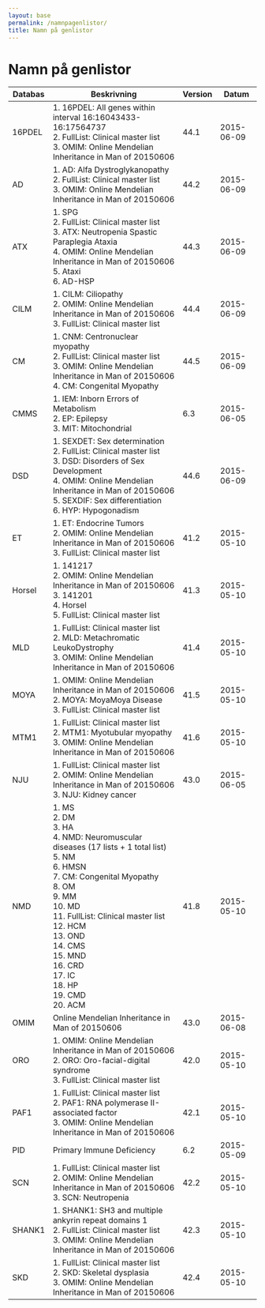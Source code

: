 ```yaml
---
layout: base
permalink: /namnpagenlistor/
title: Namn på genlistor
---
```


# Namn på genlistor

|Databas|Beskrivning|Version|Datum|
|---|---|---|---|
|16PDEL|1. 16PDEL: All genes within interval 16:16043433-16:17564737<br />2. FullList: Clinical master list<br />3. OMIM: Online Mendelian Inheritance in Man of 20150606<br />|44.1|2015-06-09|
|AD|1. AD: Alfa Dystroglykanopathy<br />2. FullList: Clinical master list<br />3. OMIM: Online Mendelian Inheritance in Man of 20150606<br />|44.2|2015-06-09|
|ATX|1. SPG<br />2. FullList: Clinical master list<br />3. ATX: Neutropenia Spastic Paraplegia Ataxia<br />4. OMIM: Online Mendelian Inheritance in Man of 20150606<br />5. Ataxi<br />6. AD-HSP<br />|44.3|2015-06-09|
|CILM|1. CILM: Ciliopathy<br />2. OMIM: Online Mendelian Inheritance in Man of 20150606<br />3. FullList: Clinical master list<br />|44.4|2015-06-09|
|CM|1. CNM: Centronuclear myopathy<br />2. FullList: Clinical master list<br />3. OMIM: Online Mendelian Inheritance in Man of 20150606<br />4. CM: Congenital Myopathy<br />|44.5|2015-06-09|
|CMMS|1. IEM: Inborn Errors of Metabolism<br />2. EP: Epilepsy<br />3. MIT: Mitochondrial<br />|6.3|2015-06-05|
|DSD|1. SEXDET: Sex determination<br />2. FullList: Clinical master list<br />3. DSD: Disorders of Sex Development<br />4. OMIM: Online Mendelian Inheritance in Man of 20150606<br />5. SEXDIF: Sex differentiation<br />6. HYP: Hypogonadism<br />|44.6|2015-06-09|
|ET|1. ET: Endocrine Tumors<br />2. OMIM: Online Mendelian Inheritance in Man of 20150606<br />3. FullList: Clinical master list<br />|41.2|2015-05-10|
|Horsel|1. 141217<br />2. OMIM: Online Mendelian Inheritance in Man of 20150606<br />3. 141201<br />4. Horsel<br />5. FullList: Clinical master list<br />|41.3|2015-05-10|
|MLD|1. FullList: Clinical master list<br />2. MLD: Metachromatic LeukoDystrophy<br />3. OMIM: Online Mendelian Inheritance in Man of 20150606<br />|41.4|2015-05-10|
|MOYA|1. OMIM: Online Mendelian Inheritance in Man of 20150606<br />2. MOYA: MoyaMoya Disease<br />3. FullList: Clinical master list<br />|41.5|2015-05-10|
|MTM1|1. FullList: Clinical master list<br />2. MTM1: Myotubular myopathy<br />3. OMIM: Online Mendelian Inheritance in Man of 20150606<br />|41.6|2015-05-10|
|NJU|1. FullList: Clinical master list<br />2. OMIM: Online Mendelian Inheritance in Man of 20150606<br />3. NJU: Kidney cancer<br />|43.0|2015-06-05|
|NMD|1. MS<br />2. DM<br />3. HA<br />4. NMD: Neuromuscular diseases (17 lists + 1 total list)<br />5. NM<br />6. HMSN<br />7. CM: Congenital Myopathy<br />8. OM<br />9. MM<br />10. MD<br />11. FullList: Clinical master list<br />12. HCM<br />13. OND<br />14. CMS<br />15. MND<br />16. CRD<br />17. IC<br />18. HP<br />19. CMD<br />20. ACM<br />|41.8|2015-05-10|
|OMIM|Online Mendelian Inheritance in Man of 20150606|43.0|2015-06-08|
|ORO|1. OMIM: Online Mendelian Inheritance in Man of 20150606<br />2. ORO: Oro-facial-digital syndrome<br />3. FullList: Clinical master list<br />|42.0|2015-05-10|
|PAF1|1. FullList: Clinical master list<br />2. PAF1: RNA polymerase II-associated factor<br />3. OMIM: Online Mendelian Inheritance in Man of 20150606<br />|42.1|2015-05-10|
|PID|Primary Immune Deficiency|6.2|2015-05-09|
|SCN|1. FullList: Clinical master list<br />2. OMIM: Online Mendelian Inheritance in Man of 20150606<br />3. SCN: Neutropenia<br />|42.2|2015-05-10|
|SHANK1|1. SHANK1: SH3 and multiple ankyrin repeat domains 1<br />2. FullList: Clinical master list<br />3. OMIM: Online Mendelian Inheritance in Man of 20150606<br />|42.3|2015-05-10|
|SKD|1. FullList: Clinical master list<br />2. SKD: Skeletal dysplasia<br />3. OMIM: Online Mendelian Inheritance in Man of 20150606<br />|42.4|2015-05-10|
